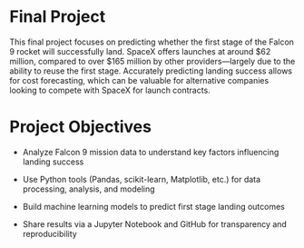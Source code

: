 # Final Project
This final project focuses on predicting whether the first stage of the Falcon 9 rocket will successfully land.
SpaceX offers launches at around $62 million, compared to over $165 million by other providers—largely due to the ability to reuse the first stage.
Accurately predicting landing success allows for cost forecasting, which can be valuable for alternative companies looking to compete with SpaceX for launch contracts.

# Project Objectives
- Analyze Falcon 9 mission data to understand key factors influencing landing success

- Use Python tools (Pandas, scikit-learn, Matplotlib, etc.) for data processing, analysis, and modeling

- Build machine learning models to predict first stage landing outcomes

- Share results via a Jupyter Notebook and GitHub for transparency and reproducibility
